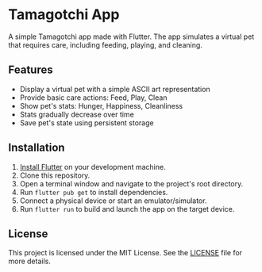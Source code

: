 # Tamagotchi App

A simple Tamagotchi app made with Flutter. The app simulates a virtual pet that requires care, including feeding, playing, and cleaning.

## Features

- Display a virtual pet with a simple ASCII art representation
- Provide basic care actions: Feed, Play, Clean
- Show pet's stats: Hunger, Happiness, Cleanliness
- Stats gradually decrease over time
- Save pet's state using persistent storage

## Installation

1. [Install Flutter](https://flutter.dev/docs/get-started/install) on your development machine.
2. Clone this repository.
3. Open a terminal window and navigate to the project's root directory.
4. Run `flutter pub get` to install dependencies.
5. Connect a physical device or start an emulator/simulator.
6. Run `flutter run` to build and launch the app on the target device.

## License

This project is licensed under the MIT License. See the [LICENSE](LICENSE) file for more details.
